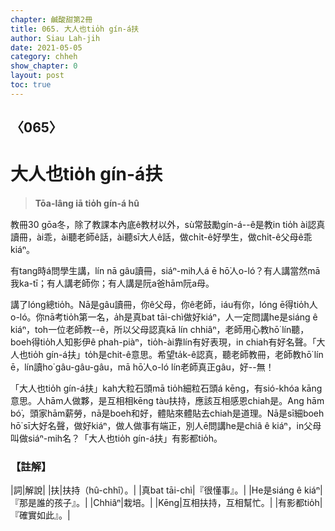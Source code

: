 ```yaml
---
chapter: 鹹酸甜第2冊
title: 065. 大人也tio̍h gín-á扶
author: Siau Lah-jih
date: 2021-05-05
category: chheh
show_chapter: 0
layout: post
toc: true
---
```


## 〈065〉
# 大人也tio̍h gín-á扶
> **Tōa-lâng iā tio̍h gín-á hû**

教冊30 gōa冬，除了教課本內底ê教材以外，sù常鼓勵gín-á--ê是教in tio̍h ài認真讀冊，ài乖，ài聽老師ê話，ài聽sī大人ê話，做chi̍t-ê好學生，做chi̍t-ê父母ê乖kiáⁿ。

有tang時á問學生講，lín nā gâu讀冊，siáⁿ-mih人á ē hō͘人o-ló？有人講當然mā我ka-tī；有人講老師你；有人講是阮a爸hām阮a母。

講了lóng總tio̍h。Nā是gâu讀冊，你ê父母，你ê老師，iáu有你，lóng ē得tio̍h人o-ló。你nā考tio̍h第一名，a̍h是真bat tāi-chì做好kiáⁿ，人一定問講he是siáng ê kiáⁿ，toh一位老師教--ê，所以父母認真kā lín chhiâⁿ，老師用心教hō͘ lín聽，boeh得tio̍h人知影伊ê phah-piàⁿ，tio̍h-ài靠lín有好表現，in chiah有好名聲。「大人也tio̍h gín-á扶」to̍h是chit-ê意思。希望ta̍k-ê認真，聽老師教冊，老師教hō͘ lín ē，lín讀ho͘ gâu-gâu-gâu，mā hō͘人o-ló lín老師真正gâu，好--無！

「大人也tio̍h gín-á扶」kah大粒石頭mā tio̍h細粒石頭á kēng，有sió-khóa kāng意思。人hām人做夥，是互相相kēng tàu扶持，應該互相感恩chiah是。Ang hām bó͘，頭家hām薪勞，nā是boeh和好，體貼來體貼去chiah是道理。Nā是sī細boeh hō͘ sī大好名聲，做好kiáⁿ，做人做事有端正，別人ē問講he是chiâ ê kiáⁿ，in父母叫做siáⁿ-mih名？「大人也tio̍h gín-á扶」有影都tio̍h。

### 【註解】

|詞|解說|
|扶|扶持（hû-chhî）。|
|真bat tāi-chì|『很懂事』。|
|He是siáng ê kiáⁿ|『那是誰的孩子』。|
|Chhiâⁿ|栽培。|
|Kēng|互相扶持，互相幫忙。|
|有影都tio̍h|『確實如此』。|
